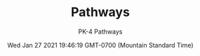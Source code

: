 ---
category: "wall-covering"
date: Wed Jan 27 2021 19:46:19 GMT-0700 (Mountain Standard Time)
description: "null"
designer: "Paula Kovarik"
href: "https://www.areaenvironments.com/paula-kovarik"
image_primary: "./img/PK+Pathways+Art.jpg"
image_secondary: "./img/PK+Pathways+Interior+WEB.jpg"
image_thumb: "./img/Paula+Kovarik.png"
manufacturer: "Area Environments"
slug: "/manufacturers/area-environments/wall-covering/pathways"
slug_destination: area-environments,
subtitle: "PK-4 Pathways"
tags:
  - "area-environments"
  - "wall-covering"
title: "Pathways"
---
